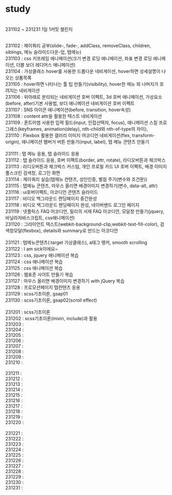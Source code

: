 # study
<br>
231102 ~ 231231 1일 1커밋 챌린지
<br>
<br>

231102 : 제이쿼리 공부(slide-, fade-, addClass, removeClass, children, siblings, 메뉴 슬라이드다운-업, 탭메뉴) <br>
231103 : css 키프레임 애니메이션(크기 변경 로딩 애니메이션, 좌표 변경 로딩 애니메이션, 더블 보더 레디어스 애니메이션) <br>
231104 : 가상클래스 hover를 사용한 드롭다운 네비게이션, hover하면 상세설명이 나오는 상품목록 <br>
231105 : hover하면 나타나는 툴 팁 만들기(visibility), hover한 메뉴 외 나머지가 흐려지는 네비게이션 <br>
231106 : 위아래로 분리되는 네비게이션 호버 이펙트, 3d 호버 애니메이션, 가상요소(before, after)기본 사용법, 보더 애니메이션 네비게이션 호버 이펙트 <br>
231107 : SNS 아이콘 애니메이션(before, transition, hover속성)<br>
231108 : content attr을 활용한 텍스트 네비게이션 <br>
231109 : 폰트어썸 사용한 입력 필드(input, 인접선택자, focus), 애니메이션 스킬 프로그래스(keyframes, animation(delay), nth-child와 nth-of-type의 차이),  <br>
231110 : Flexbox 활용한 갤러리 이미지 어코디언 네비게이션(flex, transform-origin), 애니메이션 햄버거 버튼 만들기(input, label), 탭 메뉴 콘텐츠 만들기 <br>
<br>
231111 : 탭 메뉴 응용, 탭 슬라이드 응용<br>
231112 : 탭 슬라이드 응용, 호버 이펙트(border, attr, rotate), 라디오버튼과 체크박스 <br>
231113 : 라디오버튼과 체크박스 커스텀, 개인 프로필 카드 UI 호버 이펙트, 배경 이미지 풀스크린 검색창, 로그인 화면 <br>
231114 : 제이쿼리 실습(탭메뉴 컨텐츠, 성인인증, 별점 주기(변수와 조건문)) <br>
231115 : 탭메뉴 콘텐츠, 마우스 올리면 배경이미지 변경하기(변수, data-alt, attr)<br>
231116 : ui호버이펙트, 아코디언 콘텐츠 슬라이드<br>
231117 : 비디오 백그라운드 랜딩페이지 중간완성 <br>
231118 : 비디오 백그라운드 랜딩페이지 완성, 네이버밴드 로그인 페이지 <br>
231119 : 넷플릭스 FAQ 어코디언, 밀리의 서재 FAQ 아코디언, 모달창 만들기(jquery, 바닐라자바스크립트, css애니메이션) <br>
231120 : 그라이언트 텍스트(webkit-background-clip,webkit-text-fill-color), 검색창모달(flexbox), details와 summary로 만드는 아코디언<br>
<br>
231121 : 탭메뉴콘텐츠(:target 가상클래스), a태그 앵커, smooth scrolling<br>
231122 : I am sick이에요~ <br>
231123 : css, jquery 애니메이션 복습 <br>
231124 : css 애니메이션 복습 <br>
231125 : css 애니메이션 복습 <br>
231126 : 웹표준 사이트 만들기 복습 <br>
231127 : 마우스 올리면 배경이미지 변경하기 with jQuery 복습 <br>
231128 : 프로모션페이지 탭컨텐츠 응용 <br>
231129 : scss기초이론, gsap01 <br>
231130 : scss기초이론, gsap02(scroll effect) <br>
<br>
231201 : scss기초이론 <br>
231202 : scss기초이론(mixin, include)과 활용 <br>
231203 : <br>
231204 : <br>
231205 : <br>
231206 : <br>
231207 : <br>
231208 : <br>
231209 : <br>
231210 : <br>
<br>
231211 : <br>
231212 : <br>
231213 : <br>
231214 : <br>
231215 : <br>
231216 : <br>
231217 : <br>
231218 : <br>
231219 : <br>
231220 : <br>
<br>
231221 : <br>
231222 : <br>
231223 : <br>
231224 : <br>
231225 : <br>
231226 : <br>
231227 : <br>
231228 : <br>
231229 : <br>
231230 : <br>
231231 : <br>
